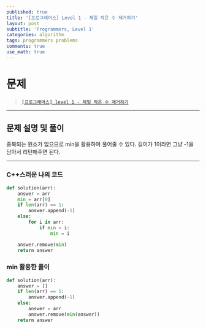 ```yaml
---
published: true
title: '[프로그래머스] Level 1 - 제일 작은 수 제거하기'
layout: post
subtitle: 'Programmers, Level 1'
categories: algorithm
tags: programmers problems
comments: true
use_math: true
---
```


# **문제**

> [`[프로그래머스] level 1 - 제일 작은 수 제거하기`](https://school.programmers.co.kr/learn/courses/30/lessons/12935)

---
## **문제 설명 및 풀이**

중복되는 원소가 없으므로 min을 활용하여 풀어줄 수 있다. 길이가 1이라면 그냥 -1을 담아서 리턴해주면 된다.

---
### C++스러운 나의 코드
```python
def solution(arr):
    answer = arr
    min = arr[0]
    if len(arr) == 1:
        answer.append(-1)
    else:
        for i in arr:
            if min > i:
                min = i

    answer.remove(min)
    return answer
```

### min 활용한 풀이
```python
def solution(arr):
    answer = []
    if len(arr) == 1:
        answer.append(-1)
    else:
        answer = arr
        answer.remove(min(answer))
    return answer
```
